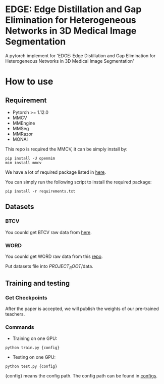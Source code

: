 # EDGE: Edge Distillation and Gap Elimination for Heterogeneous Networks in 3D Medical Image Segmentation

A pytorch implement for 'EDGE: Edge Distillation and Gap Elimination for Heterogeneous Networks in 3D Medical Image Segmentation'

# How to use

## Requirement
- Pytorch >= 1.12.0
- MMCV
- MMEngine
- MMSeg
- MMRazor
- MONAI

This repo is required the MMCV, it can be simply install by:

```pycon
pip install -U openmim
mim install mmcv
```

We have a lot of required package listed in [here](requirements.txt).

You can simply run the following script to install the required package:

```pycon
pip install -r requirements.txt
```

## Datasets

### BTCV

You counld get BTCV raw data from [here](https://www.synapse.org/#!Synapse:syn3193805/wiki/217752 "https://www.synapse.org/#!Synapse:syn3193805/wiki/217752").

### WORD
You counld get WORD raw data from this [repo](https://github.com/HiLab-git/LCOVNet-and-KD?tab=readme-ov-file#dataset).

Put datasets file into $PROJECT_ROOT$/data.

## Training and testing

### Get Checkpoints

After the paper is accepted, we will publish the weights of our pre-trained teachers.

### Commands
-   Training on one GPU:

```pycon
python train.py {config}
```

-   Testing on one GPU:

```pycon
python test.py {config}
```
{config} means the config path. The config path can be found in [configs](configs/distill/msftd "configs").
